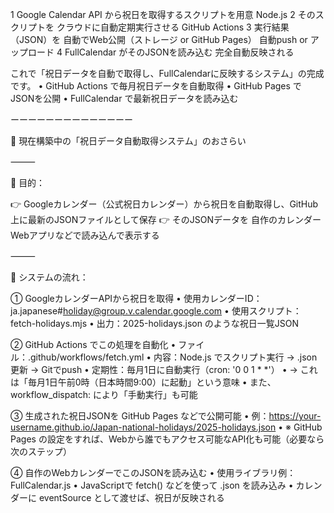 1
Google Calendar API から祝日を取得するスクリプトを用意
Node.js
2
そのスクリプトを クラウドに自動定期実行させる
GitHub Actions 
3
実行結果（JSON）を 自動でWeb公開（ストレージ or GitHub Pages）
自動push or アップロード
4
FullCalendar がそのJSONを読み込む
完全自動反映される



これで「祝日データを自動で取得し、FullCalendarに反映するシステム」の完成です。
	•	GitHub Actions で毎月祝日データを自動取得
	•	GitHub Pages でJSONを公開
	•	FullCalendar で最新祝日データを読み込む

 ーーーーーーーーーーーーーー


🧠 現在構築中の「祝日データ自動取得システム」のおさらい

⸻

🏁 目的：

👉 Googleカレンダー（公式祝日カレンダー）から祝日を自動取得し、GitHub上に最新のJSONファイルとして保存
👉 そのJSONデータを 自作のカレンダーWebアプリなどで読み込んで表示する

⸻

🔄 システムの流れ：

① GoogleカレンダーAPIから祝日を取得
	•	使用カレンダーID：ja.japanese#holiday@group.v.calendar.google.com
	•	使用スクリプト：fetch-holidays.mjs
	•	出力：2025-holidays.json のような祝日一覧JSON

② GitHub Actions でこの処理を自動化
	•	ファイル：.github/workflows/fetch.yml
	•	内容：Node.js でスクリプト実行 → .json 更新 → Gitでpush
	•	定期性：毎月1日に自動実行（cron: '0 0 1 * *'）
	•	→ これは「毎月1日午前0時（日本時間9:00）に起動」という意味
	•	また、workflow_dispatch: により「手動実行」も可能

③ 生成された祝日JSONを GitHub Pages などで公開可能
	•	例：https://your-username.github.io/Japan-national-holidays/2025-holidays.json
	•	※ GitHub Pages の設定をすれば、Webから誰でもアクセス可能なAPI化も可能（必要なら次のステップ）

④ 自作のWebカレンダーでこのJSONを読み込む
	•	使用ライブラリ例：FullCalendar.js
	•	JavaScriptで fetch() などを使って .json を読み込み
	•	カレンダーに eventSource として渡せば、祝日が反映される
